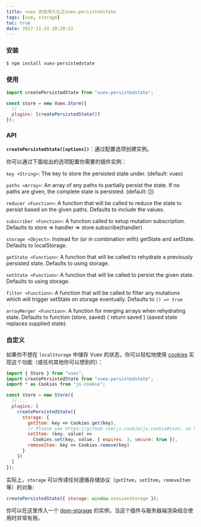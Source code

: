 ```yaml
---
title: vuex 状态持久化之vuex-persistedstate
tags: [vue, storage]
toc: true
date: 2017-11-24 20:20:53
---
```


### 安装

```sh
$ npm install vuex-persistedstate
```

### 使用

```js
import createPersistedState from "vuex-persistedstate";

const store = new Vuex.Store({
  // ...
  plugins: [createPersistedState()]
});
```

### API

**`createPersistedState([options])`**：通过配置选项创建实例。

你可以通过下面给出的选项配置你需要的插件实例：

`key <String>`: The key to store the persisted state under. (default: vuex)

`paths <Array>`: An array of any paths to partially persist the state. If no paths are given, the complete state is persisted. (default: [])

`reducer <Function>`: A function that will be called to reduce the state to persist based on the given paths. Defaults to include the values.

`subscriber <Function>`: A function called to setup mutation subscription. Defaults to store => handler => store.subscribe(handler)

`storage <Object>`: Instead for (or in combination with) getState and setState. Defaults to localStorage.

`getState <Function>`: A function that will be called to rehydrate a previously persisted state. Defaults to using storage.

`setState <Function>`: A function that will be called to persist the given state. Defaults to using storage.

`filter <Function>`: A function that will be called to filter any mutations which will trigger setState on storage eventually. Defaults to `() => true`

`arrayMerger <Function>`: A function for merging arrays when rehydrating state. Defaults to function (store, saved) { return saved } (saved state replaces supplied state).


### 自定义

如果你不想在 `localStorage` 中储存 Vuex 的状态，你可以轻松地使用 [cookies](https://github.com/js-cookie/js-cookie) 实现这个功能（或任何其他你可以想到的）：

```js
import { Store } from "vuex";
import createPersistedState from "vuex-persistedstate";
import * as Cookies from "js-cookie";

const store = new Store({
  // ...
  plugins: [
    createPersistedState({
      storage: {
        getItem: key => Cookies.get(key),
        // Please see https://github.com/js-cookie/js-cookie#json, on how to handle JSON.
        setItem: (key, value) =>
          Cookies.set(key, value, { expires: 3, secure: true }),
        removeItem: key => Cookies.remove(key)
      }
    })
  ]
});
```

实际上，`storage` 可以传递任何遵循存储协议（`getItem`，`setItem`，`removeItem`等）的对象:

```js
createPersistedState({ storage: window.sessionStorage });
```

你可以在这里传入一个 [dom-storage](https://github.com/js-cookie/js-cookie) 的实例，当这个插件与服务器端渲染结合使用时非常有用。